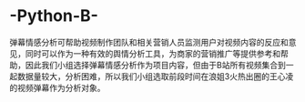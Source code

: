 # -Python-B-
弹幕情感分析可帮助视频制作团队和相关营销人员监测用户对视频内容的反应和意见，同时可以作为一种有效的舆情分析工具，为商家的营销推广等提供参考和帮助，因此我们小组选择弹幕情感分析作为项目内容，但由于B站所有视频集合到一起数据量较大，分析困难，所以我们小组选取前段时间在浪姐3火热出圈的王心凌的视频弹幕作为分析对象。
